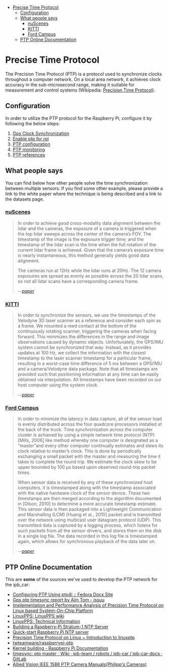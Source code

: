 <!-- START doctoc generated TOC please keep comment here to allow auto update -->
<!-- DON'T EDIT THIS SECTION, INSTEAD RE-RUN doctoc TO UPDATE -->

- [Precise Time Protocol](#precise-time-protocol)
  - [Configuration](#configuration)
  - [What people says](#what-people-says)
    - [nuScenes](#nuscenes)
    - [KITTI](#kitti)
    - [Ford Campus](#ford-campus)
  - [PTP Online Documentation](#ptp-online-documentation)

<!-- END doctoc generated TOC please keep comment here to allow auto update -->

# Precise Time Protocol

The Precision Time Protocol (PTP) is a protocol used to synchronize clocks throughout a computer network. On a local area network, it achieves clock accuracy in the sub-microsecond range, making it suitable for measurement and control systems (Wikipedia: [Precision Time Protocol](https://en.wikipedia.org/wiki/Precision_Time_Protocol)).

## Configuration

In order to utilize the PTP protocol for the Raspberry Pi, configure it by
following the below steps:

1. [Gps Clock Synchronization](Precise-Time-Protocol%3AGps-Clock-Synchronization)
2. [Enable ptp for rpi](Precise-Time-Protocol%3AEnable-ptp-for-rpi)
3. [PTP configuration](Precise-Time-Protocol%3APTP-configuration)
4. [PTP monitoring](Precise-Time-Protocol%3APTP-monitoring)
5. [PTP references](Precise-Time-Protocol%3APTP-references)

## What people says

You can find below how other people solve the time synchronization
between multiple sensors. If you find some other example, please provide a link
to the white paper where the technique is being described and a link to the
datasets page.

### [nuScenes](https://www.nuscenes.org/)

> In order to achieve good cross-modality data alignment between the lidar and
> the cameras, the exposure of a camera is triggered when the top lidar sweeps
> across the center of the camera’s FOV. The timestamp of the image is the
> exposure trigger time; and the timestamp of the lidar scan is the time when
> the full rotation of the current lidar frame is achieved. Given that the
> camera’s exposure time is nearly instantaneous, this method generally yields
> good data alignment.
>
> The cameras run at 12Hz while the lidar runs at 20Hz. The 12 camera exposures
> are spread as evenly as possible across the 20 lidar scans, so not all lidar
> scans have a corresponding camera frame.
>
> --<cite>[paper][1]</cite>

### [KITTI](http://www.cvlibs.net/datasets/kitti/raw_data.php)

> In order to synchronize the sensors, we use the timestamps of the Velodyne 3D
> laser scanner as a reference and consider each spin as a frame. We mounted a
> reed contact at the bottom of the continuously rotating scanner, triggering
> the cameras when facing forward. This minimizes the differences in the range
> and image observations caused by dynamic objects. Unfortunately, the GPS/IMU
> system cannot be synchronized that way. Instead, as it provides updates at 100
> Hz, we collect the information with the closest timestamp to the laser scanner
> timestamp for a particular frame, resulting in a worst-case time difference of
> 5 ms between a GPS/IMU and a camera/Velodyne data package. Note that all
> timestamps are provided such that positioning information at any time can be
> easily obtained via interpolation. All timestamps have been recorded on our
> host computer using the system clock.
>
> --<cite>[paper][2]</cite>

### [Ford Campus](http://robots.engin.umich.edu/SoftwareData/Ford)

> In order to minimize the latency in data capture, all of the sensor load is
> evenly distributed across the four quadcore processors installed at the back
> of the truck. Time synchronization across the computer cluster is achieved by
> using a simple network time protocol (NTP) [Mills, 2006] like method whereby
> one computer is designated as a “master”and every other computer continually
> estimates and slews its clock relative to master’s clock. This is done by
> periodically exchanging a small packet with the master and measuring the time
> it takes to complete the round trip. We estimate the clock skew to be upper
> bounded by 100 µs based upon observed round-trip packet times.
>
> When sensor data is received by any of these synchronized host computers, it
> is timestamped along with the timestamp associated with the native hardware
> clock of the sensor device. These two timestamps are then merged according to
> the algorithm documented in [Olson, 2010] to determine a more accurate
> timestamp estimate. This sensor data is then packaged into a Lightweight
> Communication and Marshalling (LCM) [Huang et al., 2010] packet and is
> transmitted over the network using multicast user datagram protocol (UDP).
> This transmitted data is captured by a logging process, which listens for such
> packets from all the sensor drivers, and stores them on the disk in a single
> log file. The data recorded in this log file is timestamped again, which
> allows for synchronous playback of the data later on.
>
> --<cite>[paper][3]</cite>

[1]: https://arxiv.org/pdf/1903.11027.pdf
[2]: http://www.cvlibs.net/publications/Geiger2013IJRR.pdf
[3]: http://robots.engin.umich.edu/publications/gpandey-2010b.pdf

## PTP Online Documentation

This are **some** of the sources we've used to develop the PTP network for the
ipb_car:

- [Configuring PTP Using ptp4l :: Fedora Docs Site][4]
- [Gps ptp timesync report by Ajin Tom - issuu][5]
- [Implementation and Performance Analysis of Precision Time Protocol on Linux based System-On-Chip Platform][6]
- [LinuxPPS: LinuxPPS wiki][7]
- [LinuxPPS: Technical Information][8]
- [Building a Raspberry-Pi Stratum-1 NTP Server][9]
- [Quick-start Raspberry Pi NTP server][10]
- [Precision Time Protocol on Linux ~ Introduction to linuxptp][11]
- [twteamware/raspberrypi-ptp][12]
- [Kernel building - Raspberry Pi Documentation][13]
- [timesync: ptp master · Wiki · ipb-team / robots / ipb-car / ipb-car-docs · GitLab][14]
- [Allied Vision IEEE 1588 PTP Camera Manuals(Philipp's Cameras)][15]

[4]: https://docs.fedoraproject.org/en-US/fedora/rawhide/system-administrators-guide/servers/Configuring_PTP_Using_ptp4l/
[5]: https://issuu.com/ajintom/docs/gps_ptp_timesync_report
[6]: http://www.creative-technologies.de/wp-content/uploads/2018/05/Master_Project__PTP_1588.pdf
[7]: http://linuxpps.org/doku.php/start
[8]: http://linuxpps.org/doku.php/technical_information
[9]: https://www.satsignal.eu/ntp/Raspberry-Pi-NTP.html#pps-check
[10]: https://www.satsignal.eu/ntp/Raspberry-Pi-quickstart.html
[11]: https://events.static.linuxfound.org/sites/events/files/slides/lcjp14_ichikawa_0.pdf
[12]: https://github.com/twteamware/raspberrypi-ptp/blob/master/patches/0001-smsc95xx-use-generic-ethtool_op_get_ts_info-callback.patch
[13]: https://www.raspberrypi.org/documentation/linux/kernel/building.md
[14]: https://gitlab.ipb.uni-bonn.de/ipb-team/robots/ipb-car/docs/wikis/timesync%3A-ptp-master
[15]: https://cdn.alliedvision.com/fileadmin/content/documents/products/cameras/various/appnote/GigE/PTP_IEEE1588_with_Prosilica_GT_GC_Manta.pdf

